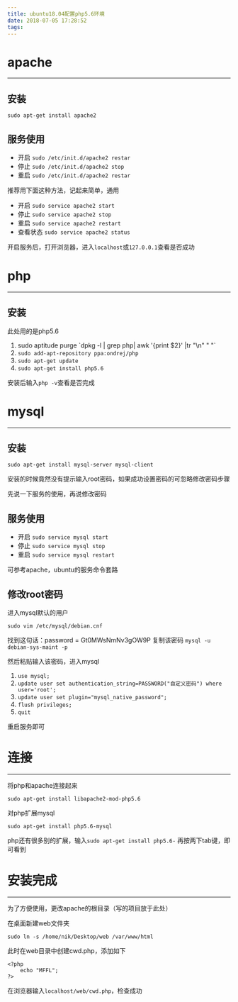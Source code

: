 ```yaml
---
title: ubuntu18.04配置php5.6环境
date: 2018-07-05 17:28:52
tags:
---
```



# apache #

----------


## 安装 
`sudo apt-get install apache2`

## 服务使用 
- 开启 `sudo /etc/init.d/apache2 restar`
- 停止 `sudo /etc/init.d/apache2 stop`
- 重启 `sudo /etc/init.d/apache2 restar`

推荐用下面这种方法，记起来简单，通用

- 开启 `sudo service apache2 start`
- 停止 `sudo service apache2 stop`
- 重启 `sudo service apache2 restart`
- 查看状态 `sudo service apache2 status`

开启服务后，打开浏览器，进入`localhost`或`127.0.0.1`查看是否成功

# php

----------




## 安装
此处用的是php5.6

1. sudo aptitude purge \`dpkg -l | grep php| awk '{print $2}' |tr "\n" " "`
2. `sudo add-apt-repository ppa:ondrej/php`
3. `sudo apt-get update`
4. `sudo apt-get install php5.6`

安装后输入`php -v`查看是否完成

# mysql

----------

## 安装
`sudo apt-get install mysql-server mysql-client`

安装的时候竟然没有提示输入root密码，如果成功设置密码的可忽略修改密码步骤
	
先说一下服务的使用，再说修改密码

## 服务使用
- 开启 `sudo service mysql start`
- 停止 `sudo service mysql stop`
- 重启 `sudo service mysql restart`
	
可参考apache，ubuntu的服务命令套路

## 修改root密码

进入mysql默认的用户
	
`sudo vim /etc/mysql/debian.cnf`

找到这句话：password = Gt0MWsNmNv3gOW9P	复制该密码
`mysql -u debian-sys-maint -p`

然后粘贴输入该密码，进入mysql

1. `use mysql;`
2. `update user set authentication_string=PASSWORD("自定义密码") where user='root';`
3. `update user set plugin="mysql_native_password";`
4. `flush privileges;`
5. `quit`

重启服务即可



# 连接
	

----------


将php和apache连接起来

`sudo apt-get install libapache2-mod-php5.6`

对php扩展mysql

`sudo apt-get install php5.6-mysql`

php还有很多别的扩展，输入`sudo apt-get install php5.6-` 再按两下tab键，即可看到

	


	
# 安装完成


----------


为了方便使用，更改apache的根目录（写的项目放于此处）

在桌面新建web文件夹

`sudo ln -s /home/nik/Desktop/web /var/www/html`

此时在web目录中创建cwd.php，添加如下

    <?php  
    	echo "MFFL";
    ?> 

在浏览器输入`localhost/web/cwd.php`，检查成功